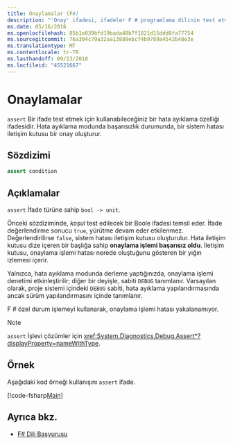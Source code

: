 ```yaml
---
title: Onaylamalar (F#)
description: "'Onay' ifadesi, ifadeler F # programlama dilinin test etmek için bir hata ayıklama özelliği olarak kullanmayı öğrenin."
ms.date: 05/16/2016
ms.openlocfilehash: 85b1e839bfd19bada48b7f1821d15ddd8fa77754
ms.sourcegitcommit: 76a304c79a32aa13889ebcf4b9789a4542b48e3e
ms.translationtype: MT
ms.contentlocale: tr-TR
ms.lasthandoff: 09/13/2018
ms.locfileid: "45521667"
---
```

# <a name="assertions"></a>Onaylamalar

`assert` Bir ifade test etmek için kullanabileceğiniz bir hata ayıklama özelliği ifadesidir. Hata ayıklama modunda başarısızlık durumunda, bir sistem hatası iletişim kutusu bir onay oluşturur.

## <a name="syntax"></a>Sözdizimi

```fsharp
assert condition
```

## <a name="remarks"></a>Açıklamalar

`assert` İfade türüne sahip `bool -> unit`.

Önceki sözdiziminde, *koşul* test edilecek bir Boole ifadesi temsil eder. İfade değerlendirme sonucu `true`, yürütme devam eder etkilenmez. Değerlendirilirse `false`, sistem hatası iletişim kutusu oluşturulur. Hata iletişim kutusu dize içeren bir başlığa sahip **onaylama işlemi başarısız oldu**. İletişim kutusu, onaylama işlemi hatası nerede oluştuğunu gösteren bir yığın izlemesi içerir.

Yalnızca, hata ayıklama modunda derleme yaptığınızda, onaylama işlemi denetimi etkinleştirilir; diğer bir deyişle, sabiti `DEBUG` tanımlanır. Varsayılan olarak, proje sistemi içindeki `DEBUG` sabiti, hata ayıklama yapılandırmasında ancak sürüm yapılandırmasını içinde tanımlanır.

F # özel durum işlemeyi kullanarak, onaylama işlemi hatası yakalanamıyor.

>[!NOTE]
`assert` İşlevi çözümler için <xref:System.Diagnostics.Debug.Assert*?displayProperty=nameWithType>.

## <a name="example"></a>Örnek

Aşağıdaki kod örneği kullanışını `assert` ifade.

[!code-fsharp[Main](../../../samples/snippets/fsharp/lang-ref-2/snippet5401.fs)]

## <a name="see-also"></a>Ayrıca bkz.

- [F# Dili Başvurusu](index.md)
